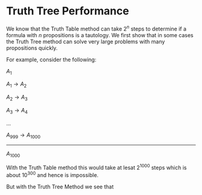 # Truth Tree Performance
We know that the Truth Table method can take $2^n$ steps to determine if a formula with $n$ propositions is a tautology.
We first show that in some cases the Truth Tree method can solve very large problems with many propositions quickly.

For example, consider the following:

$A_1$

$A_1 \rightarrow A_2$

$A_2 \rightarrow A_3$

$A_3 \rightarrow A_4$

$\ldots$

$A_{999} \rightarrow A_{1000}$

_________

$A_{1000}$

With the Truth Table method this would take at lesat $2^{1000}$ steps which is about $10^{300}$ and hence
is impossible.

But with the Truth Tree Method we see that 


